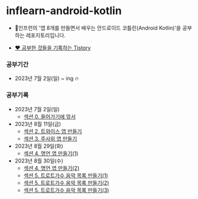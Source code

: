 # inflearn-android-kotlin
  - 🐣인프런의 '앱 8개를 만들면서 배우는 안드로이드 코틀린(Android Kotlin)'을 공부하는 레포지토리입니다.

  - [❤️ 공부한 것들을 기록하는 Tistory](https://dreaminsweetpotato.tistory.com)

### 공부기간
  * 2023년 7월 2일(일) ~ ing 🔥


### 공부기록
  * 2023년 7월 2일(일)
    * [섹션 0. 들어가기에 앞서](https://dreaminsweetpotato.tistory.com/69) 
  * 2023년 8월 11일(금)
    * [섹션 2. 트와이스 앱 만들기](https://dreaminsweetpotato.tistory.com/98)
    * [섹션 3. 주사위 앱 만들기](https://dreaminsweetpotato.tistory.com/99)
  * 2023년 8월 29일(화)
    * [섹션 4. 명언 앱 만들기(1)](https://dreaminsweetpotato.tistory.com/100)
  * 2023년 8월 30일(수)
    * [섹션 4. 명언 앱 만들기(2)](https://dreaminsweetpotato.tistory.com/101)
    * [섹션 5. 트로트가수 음악 목록 만들기(1)](https://dreaminsweetpotato.tistory.com/102)
    * [섹션 5. 트로트가수 음악 목록 만들기(2)](https://dreaminsweetpotato.tistory.com/103)
    * [섹션 5. 트로트가수 음악 목록 만들기(3)](https://dreaminsweetpotato.tistory.com/104)
    
